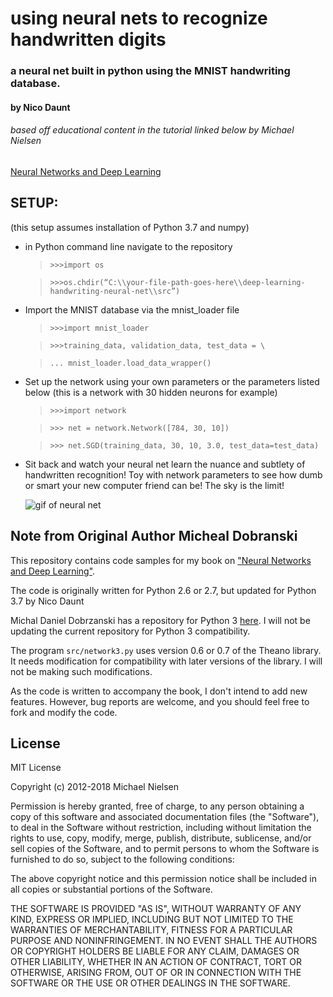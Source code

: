 # using neural nets to recognize handwritten digits

### a neural net built in python using the MNIST handwriting database.
#### by Nico Daunt

###### based off educational content in the tutorial linked below by Michael Nielsen
[Neural Networks and Deep Learning](http://neuralnetworksanddeeplearning.com/chap1.html)

## SETUP:
(this setup assumes installation of Python 3.7 and numpy)

- in Python command line navigate to the repository
	>`>>>import os`

	>`>>>os.chdir(“C:\\your-file-path-goes-here\\deep-learning-handwriting-neural-net\\src”)`

- Import the MNIST database via the mnist_loader file
	>`>>>import mnist_loader`

	>`>>>training_data, validation_data, test_data = \`

	>`... mnist_loader.load_data_wrapper()`

- Set up the network using your own parameters or the parameters listed below (this is a network with 30 hidden neurons for example)

	>`>>>import network`

	>`>>> net = network.Network([784, 30, 10])`

	>`>>> net.SGD(training_data, 30, 10, 3.0, test_data=test_data)`

- Sit back and watch your neural net learn the nuance and subtlety of handwritten recognition! Toy with network parameters to see how dumb or smart your new computer friend can be! The sky is the limit!

	![gif of neural net](https://imgur.com/z8drJLK.gif)




## Note from Original Author Micheal Dobranski

This repository contains code samples for my book on ["Neural Networks
and Deep Learning"](http://neuralnetworksanddeeplearning.com).

The code is originally written for Python 2.6 or 2.7, but updated for Python 3.7 by Nico Daunt

 Michal Daniel Dobrzanski
has a repository for Python 3
[here](https://github.com/MichalDanielDobrzanski/DeepLearningPython35). I
will not be updating the current repository for Python 3
compatibility.

The program `src/network3.py` uses version 0.6 or 0.7 of the Theano
library.  It needs modification for compatibility with later versions
of the library.  I will not be making such modifications.

As the code is written to accompany the book, I don't intend to add
new features. However, bug reports are welcome, and you should feel
free to fork and modify the code.

## License

MIT License

Copyright (c) 2012-2018 Michael Nielsen

Permission is hereby granted, free of charge, to any person obtaining
a copy of this software and associated documentation files (the
"Software"), to deal in the Software without restriction, including
without limitation the rights to use, copy, modify, merge, publish,
distribute, sublicense, and/or sell copies of the Software, and to
permit persons to whom the Software is furnished to do so, subject to
the following conditions:

The above copyright notice and this permission notice shall be
included in all copies or substantial portions of the Software.

THE SOFTWARE IS PROVIDED "AS IS", WITHOUT WARRANTY OF ANY KIND,
EXPRESS OR IMPLIED, INCLUDING BUT NOT LIMITED TO THE WARRANTIES OF
MERCHANTABILITY, FITNESS FOR A PARTICULAR PURPOSE AND
NONINFRINGEMENT. IN NO EVENT SHALL THE AUTHORS OR COPYRIGHT HOLDERS BE
LIABLE FOR ANY CLAIM, DAMAGES OR OTHER LIABILITY, WHETHER IN AN ACTION
OF CONTRACT, TORT OR OTHERWISE, ARISING FROM, OUT OF OR IN CONNECTION
WITH THE SOFTWARE OR THE USE OR OTHER DEALINGS IN THE SOFTWARE.

